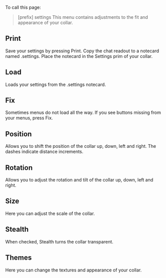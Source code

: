 To call this page:
>[prefix] settings
This menu contains adjustments to the fit and appearance of your collar.

## Print
Save your settings by pressing Print.  Copy the chat readout to a notecard named .settings.  Place the notecard in the Settings prim of your collar.  

## Load
Loads your settings from the .settings notecard.

## Fix
Sometimes menus do not load all the way.  If you see buttons missing from your menus, press Fix.

## Position
Allows you to shift the position of the collar up, down, left and right.  The dashes indicate distance increments.

## Rotation
Allows you to adjust the rotation and tilt of the collar up, down, left and right.

## Size
Here you can adjust the scale of the collar.

## Stealth
When checked, Stealth turns the collar transparent.

## Themes

Here you can change the textures and appearance of your collar.  
